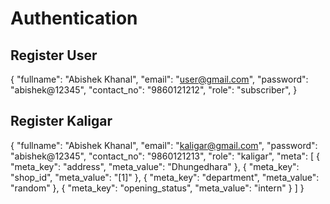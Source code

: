 # Authentication

## Register User
{
    "fullname": "Abishek Khanal",
    "email": "user@gmail.com",
    "password": "abishek@12345",
    "contact_no": "9860121212",
    "role": "subscriber",
}

## Register Kaligar
{
    "fullname": "Abishek Khanal",
    "email": "kaligar@gmail.com",
    "password": "abishek@12345",
    "contact_no": "9860121213",
    "role": "kaligar",
    "meta": [
        {
            "meta_key": "address",
            "meta_value": "Dhungedhara"
        },
        {
            "meta_key": "shop_id",
            "meta_value": "[1]"
        },
        {
            "meta_key": "department",
            "meta_value": "random"
        },
        {
            "meta_key": "opening_status",
            "meta_value": "intern"
        }
    ]
}